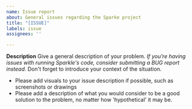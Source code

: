 ```yaml
---
name: Issue report
about: General issues regarding the Sparke project
title: "[ISSUE]"
labels: issue
assignees: ''

---
```


**Description**
Give a general description of your problem. *If you're having issues with running Sparkle's code, consider submitting a BUG report instead*. Don't forget to introduce your context of the situation.

- Please add visuals to your issue description if possible, such as screenshots or drawings
- Please add a description of what you would consider to be a good solution to the problem, no matter how 'hypothetical' it may be.
